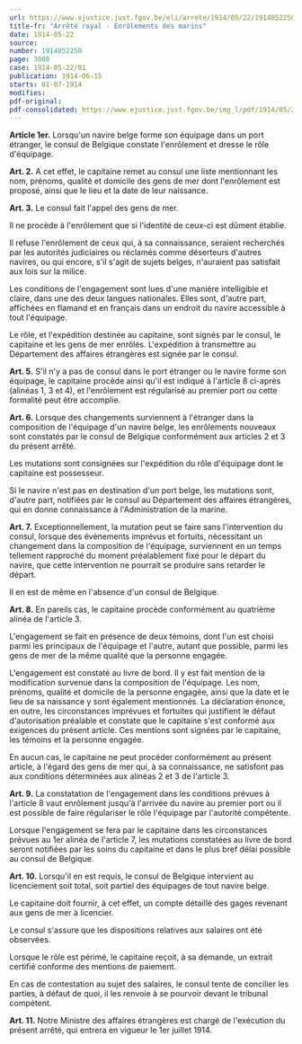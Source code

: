 ```yaml
---
url: https://www.ejustice.just.fgov.be/eli/arrete/1914/05/22/1914052250/justel
title-fr: "Arrêté royal - Enrôlements des marins"
date: 1914-05-22
source:
number: 1914052250
page: 3800
case: 1914-05-22/01
publication: 1914-06-15
starts: 01-07-1914
modifies:
pdf-original:
pdf-consolidated: https://www.ejustice.just.fgov.be/img_l/pdf/1914/05/22/1914052250_F.pdf
---
```


**Article 1er.** Lorsqu'un navire belge forme son équipage dans un port étranger, le consul de Belgique constate l'enrôlement et dresse le rôle d'équipage.

**Art. 2.** A cet effet, le capitaine remet au consul une liste mentionnant les nom, prénoms, qualité et domicile des gens de mer dont l'enrôlement est proposé, ainsi que le lieu et la date de leur naissance.

**Art. 3.** Le consul fait l'appel des gens de mer.

Il ne procède à l'enrôlement que si l'identité de ceux-ci est dûment établie.

Il refuse l'enrôlement de ceux qui, à sa connaissance, seraient recherchés par les autorités judiciaires ou réclamés comme déserteurs d'autres navires, ou qui encore, s'il s'agit de sujets belges, n'auraient pas satisfait aux lois sur la milice.

Les conditions de l'engagement sont lues d'une manière intelligible et claire, dans une des deux langues nationales. Elles sont, d'autre part, affichées en flamand et en français dans un endroit du navire accessible à tout l'équipage.

Le rôle, et l'expédition destinée au capitaine, sont signés par le consul, le capitaine et les gens de mer enrôlés. L'expédition à transmettre au Département des affaires étrangères est signée par le consul.

**Art. 5.** S'il n'y a pas de consul dans le port étranger ou le navire forme son équipage, le capitaine procède ainsi qu'il est indiqué à l'article 8 ci-après (alinéas 1, 3 et 4), et l'enrôlement est régularisé au premier port ou cette formalité peut être accomplie.

**Art. 6.** Lorsque des changements surviennent à l'étranger dans la composition de l'équipage d'un navire belge, les enrôlements nouveaux sont constatés par le consul de Belgique conformément aux articles 2 et 3 du présent arrêté.

Les mutations sont consignées sur l'expédition du rôle d'équipage dont le capitaine est possesseur.

Si le navire n'est pas en destination d'un port belge, les mutations sont, d'autre part, notifiées par le consul au Département des affaires étrangères, qui en donne connaissance à l'Administration de la marine.

**Art. 7.** Exceptionnellement, la mutation peut se faire sans l'intervention du consul, lorsque des évènements imprévus et fortuits, nécessitant un changement dans la composition de l'équipage, surviennent en un temps tellement rapproché du moment préalablement fixé pour le départ du navire, que cette intervention ne pourrait se produire sans retarder le départ.

Il en est de même en l'absence d'un consul de Belgique.

**Art. 8.** En pareils cas, le capitaine procède conformément au quatrième alinéa de l'article 3.

L'engagement se fait en présence de deux témoins, dont l'un est choisi parmi les principaux de l'équipage et l'autre, autant que possible, parmi les gens de mer de la même qualité que la personne engagée.

L'engagement est constaté au livre de bord. Il y est fait mention de la modification survenue dans la composition de l'équipage. Les nom, prénoms, qualité et domicile de la personne engagée, ainsi que la date et le lieu de sa naissance y sont également mentionnés. La déclaration énonce, en outre, les circonstances imprévues et fortuites qui justifient le défaut d'autorisation préalable et constate que le capitaine s'est conformé aux exigences du présent article. Ces mentions sont signées par le capitaine, les témoins et la personne engagée.

En aucun cas, le capitaine ne peut procéder conformément au présent article, à l'égard des gens de mer qui, à sa connaissance, ne satisfont pas aux conditions déterminées aux alinéas 2 et 3 de l'article 3.

**Art. 9.** La constatation de l'engagement dans les conditions prévues à l'article 8 vaut enrôlement jusqu'à l'arrivée du navire au premier port ou il est possible de faire régulariser le rôle l'équipage par l'autorité compétente.

Lorsque l'engagement se fera par le capitaine dans les circonstances prévues au 1er alinéa de l'article 7, les mutations constatées au livre de bord seront notifiées par les soins du capitaine et dans le plus bref délai possible au consul de Belgique.

**Art. 10.** Lorsqu'il en est requis, le consul de Belgique intervient au licenciement soit total, soit partiel des équipages de tout navire belge.

Le capitaine doit fournir, à cet effet, un compte détaillé des gages revenant aux gens de mer à licencier.

Le consul s'assure que les dispositions relatives aux salaires ont été observées.

Lorsque le rôle est périmé, le capitaine reçoit, à sa demande, un extrait certifié conforme des mentions de paiement.

En cas de contestation au sujet des salaires, le consul tente de concilier les parties, à défaut de quoi, il les renvoie à se pourvoir devant le tribunal compétent.

**Art. 11.** Notre Ministre des affaires étrangères est chargé de l'exécution du présent arrêté, qui entrera en vigueur le 1er juillet 1914.
